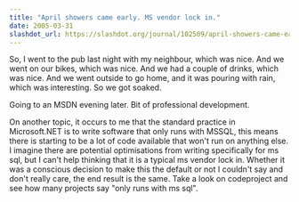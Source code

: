 ```yaml
---
title: "April showers came early. MS vendor lock in."
date: 2005-03-31
slashdot_url: https://slashdot.org/journal/102509/april-showers-came-early-ms-vendor-lock-in
---
```


<p>So, I went to the pub last night with my neighbour, which was nice. And we went on our bikes, which was nice. And we had a couple of drinks, which was nice. And we went outside to go home, and it was pouring with rain, which was interesting. So we got soaked.</p>
<p>Going to an MSDN evening later. Bit of professional development.</p>
<p>On another topic, it occurs to me that the standard practice in Microsoft.NET is to write software that only runs with MSSQL, this means there is starting to be a lot of code available that won't run on anything else. I imagine there are potential optimisations from writing specifically for ms sql, but I can't help thinking that it is a typical ms vendor lock in. Whether it was a conscious decision to make this the default or not I couldn't say and don't really care, the end result is the same. Take a look on codeproject and see how many projects say "only runs with ms sql".</p>

